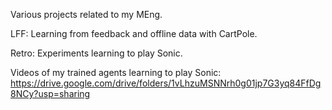 Various projects related to my MEng.

LFF: Learning from feedback and offline data with CartPole.

Retro: Experiments learning to play Sonic.

Videos of my trained agents learning to play Sonic:
https://drive.google.com/drive/folders/1vLhzuMSNNrh0g01jp7G3yq84FfDg8NCy?usp=sharing
